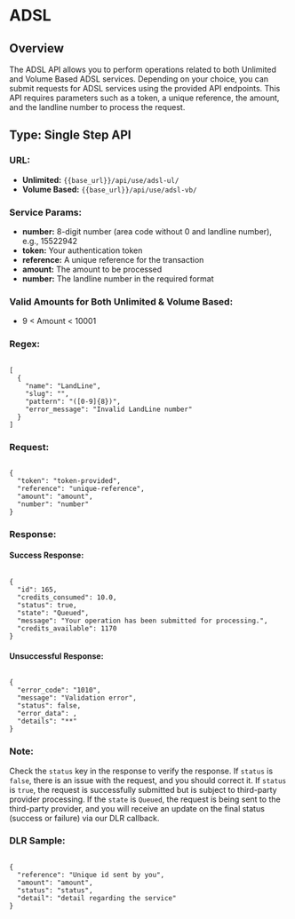 # **ADSL**

## Overview

The ADSL API allows you to perform operations related to both Unlimited and Volume Based ADSL services. Depending on your choice, you can submit requests for ADSL services using the provided API endpoints. This API requires parameters such as a token, a unique reference, the amount, and the landline number to process the request.

## Type: Single Step API  

### URL:

- **Unlimited:** `{{base_url}}/api/use/adsl-ul/`
- **Volume Based:** `{{base_url}}/api/use/adsl-vb/`

### Service Params:

- **number:** 8-digit number (area code without 0 and landline number), e.g., 15522942
- **token:** Your authentication token
- **reference:** A unique reference for the transaction
- **amount:** The amount to be processed
- **number:** The landline number in the required format

### Valid Amounts for Both Unlimited & Volume Based:

- 9 < Amount < 10001

### Regex:

<pre><code class="json">
[  
  {  
    "name": "LandLine",  
    "slug": "",  
    "pattern": "([0-9]{8})",  
    "error_message": "Invalid LandLine number"  
  }  
]
</code></pre>

### Request:

<pre><code class="json">
{  
  "token": "token-provided",  
  "reference": "unique-reference",  
  "amount": "amount",  
  "number": "number"  
}
</code></pre>

### Response:

#### Success Response:

<pre><code class="json">
{  
  "id": 165,  
  "credits_consumed": 10.0,  
  "status": true,  
  "state": "Queued",  
  "message": "Your operation has been submitted for processing.",  
  "credits_available": 1170  
}
</code></pre>

#### Unsuccessful Response:

<pre><code class="json">
{  
  "error_code": "1010",  
  "message": "Validation error",  
  "status": false,  
  "error_data": <json: *present for validation error(codes 1010, 1011) specifying errors corresponding to fields*>,  
  "details": "*<empty for validation error, error details(string) for other errors>*"  
}
</code></pre>

### Note:

Check the `status` key in the response to verify the response. If `status` is `false`, there is an issue with the request, and you should correct it. If `status` is `true`, the request is successfully submitted but is subject to third-party provider processing. If the `state` is `Queued`, the request is being sent to the third-party provider, and you will receive an update on the final status (success or failure) via our DLR callback.

### DLR Sample:

<pre><code class="json">
{  
  "reference": "Unique id sent by you",  
  "amount": "amount",  
  "status": "status",  
  "detail": "detail regarding the service"  
}
</code></pre>
